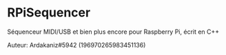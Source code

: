 # RPiSequencer

Séquenceur MIDI/USB et bien plus encore pour Raspberry Pi, écrit en C++

Auteur: Ardakaniz#5942 (196970265983451136)
